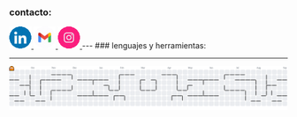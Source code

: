 ### contacto:
<a href="https://www.linkedin.com/in/tatiana-galeano/" target="_blank">
  <img src="assets/LinkedIn.gif" alt="LinkedIn" width="40" height="40">
</a> <a href="mailto:tatianalourdesgaleano@gmail.com" target="_blank">
  <img src="assets/mail.gif" alt="Email" width="40" height="40">
</a> <a href="https://www.instagram.com/lourtati" target="_blank">
  <img src="assets/insta.gif" alt="Instagram" width="40" height="40">
</a>
---
### lenguajes y herramientas:

---
<picture>
    <source media="(prefers-color-scheme: dark)" srcset="https://raw.githubusercontent.com/galeanotatiana/galeanotatiana/output/pacman-contribution-graph-dark.svg">
    <source media="(prefers-color-scheme: light)" srcset="https://raw.githubusercontent.com/galeanotatiana/galeanotatiana/output/pacman-contribution-graph.svg">
    <img alt="pacman contribution graph" src="https://raw.githubusercontent.com/galeanotatiana/galeanotatiana/output/pacman-contribution-graph.svg">
</picture>

